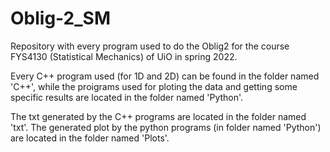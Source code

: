 # Oblig-2_SM
Repository with every program used to do the Oblig2 for the course FYS4130 (Statistical Mechanics) of UiO in spring 2022.


Every C++ program used (for 1D and 2D) can be found in the folder named 'C++', while the proigrams used for ploting the data and getting some specific results are located in the folder named 'Python'.


The txt generated by the C++ programs are located in the folder named 'txt'. The generated plot by the python programs (in folder named 'Python') are located in the folder named 'Plots'.
